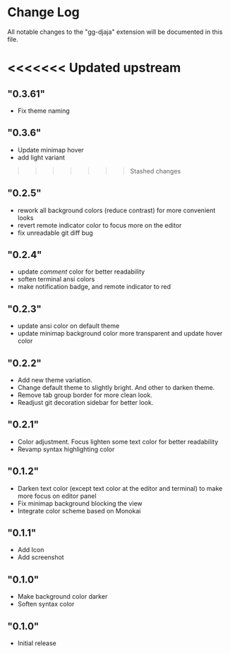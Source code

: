 # Change Log

All notable changes to the "gg-djaja" extension will be documented in this file.

<<<<<<< Updated upstream
=======
## "0.3.61"
- Fix theme naming

## "0.3.6"
- Update minimap hover
- add light variant

>>>>>>> Stashed changes
## "0.2.5"
- rework all background colors (reduce contrast) for more convenient looks
- revert remote indicator color to focus more on the editor
- fix unreadable git diff bug

## "0.2.4"
- update _comment_ color for better readability
- soften terminal ansi colors
- make notification badge, and remote indicator to red

## "0.2.3"
- update ansi color on default theme
- update minimap background color more transparent and update hover color

## "0.2.2"
- Add new theme variation.
- Change default theme to slightly bright. And other to darken theme.
- Remove tab group border for more clean look.
- Readjust git decoration sidebar for better look.

## "0.2.1"
- Color adjustment. Focus lighten some text color for better readability
- Revamp syntax highlighting color

## "0.1.2"
- Darken text color (except text color at the editor and terminal) to make more focus on editor panel
- Fix minimap background blocking the view
- Integrate color scheme based on Monokai

## "0.1.1"

- Add Icon
- Add screenshot

## "0.1.0"

- Make background color darker
- Soften syntax color

## "0.1.0"

- Initial release